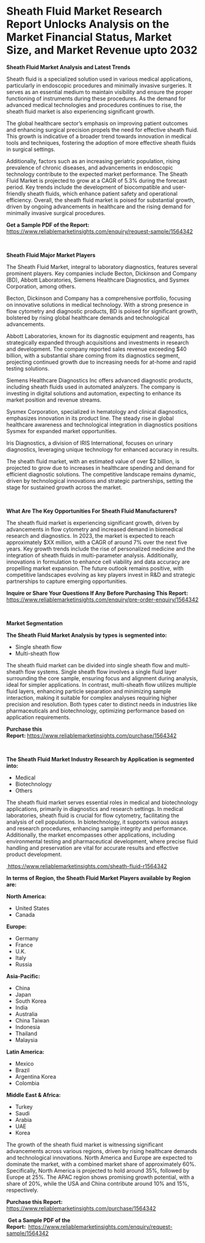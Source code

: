 <p><h1>Sheath Fluid Market Research Report Unlocks Analysis on the Market Financial Status, Market Size, and Market Revenue upto 2032</h1></p><p><strong>Sheath Fluid Market Analysis and Latest Trends</strong></p>
<p><p>Sheath fluid is a specialized solution used in various medical applications, particularly in endoscopic procedures and minimally invasive surgeries. It serves as an essential medium to maintain visibility and ensure the proper functioning of instruments during these procedures. As the demand for advanced medical technologies and procedures continues to rise, the sheath fluid market is also experiencing significant growth. </p><p>The global healthcare sector’s emphasis on improving patient outcomes and enhancing surgical precision propels the need for effective sheath fluid. This growth is indicative of a broader trend towards innovation in medical tools and techniques, fostering the adoption of more effective sheath fluids in surgical settings. </p><p>Additionally, factors such as an increasing geriatric population, rising prevalence of chronic diseases, and advancements in endoscopic technology contribute to the expected market performance. The Sheath Fluid Market is projected to grow at a CAGR of 5.3% during the forecast period. Key trends include the development of biocompatible and user-friendly sheath fluids, which enhance patient safety and operational efficiency. Overall, the sheath fluid market is poised for substantial growth, driven by ongoing advancements in healthcare and the rising demand for minimally invasive surgical procedures.</p></p>
<p><strong>Get a Sample PDF of the Report:&nbsp;</strong> <a href="https://www.reliablemarketinsights.com/enquiry/request-sample/1564342?utm_campaign=3540&utm_medium=2&utm_source=Github&utm_content=ia&utm_term=13042025&utm_id=sheath-fluid">https://www.reliablemarketinsights.com/enquiry/request-sample/1564342</a></p>
<p>&nbsp;</p>
<p><strong>Sheath Fluid Major Market Players</strong></p>
<p><p>The Sheath Fluid Market, integral to laboratory diagnostics, features several prominent players. Key companies include Becton, Dickinson and Company (BD), Abbott Laboratories, Siemens Healthcare Diagnostics, and Sysmex Corporation, among others. </p><p>Becton, Dickinson and Company has a comprehensive portfolio, focusing on innovative solutions in medical technology. With a strong presence in flow cytometry and diagnostic products, BD is poised for significant growth, bolstered by rising global healthcare demands and technological advancements.</p><p>Abbott Laboratories, known for its diagnostic equipment and reagents, has strategically expanded through acquisitions and investments in research and development. The company reported sales revenue exceeding $40 billion, with a substantial share coming from its diagnostics segment, projecting continued growth due to increasing needs for at-home and rapid testing solutions.</p><p>Siemens Healthcare Diagnostics Inc offers advanced diagnostic products, including sheath fluids used in automated analyzers. The company is investing in digital solutions and automation, expecting to enhance its market position and revenue streams.</p><p>Sysmex Corporation, specialized in hematology and clinical diagnostics, emphasizes innovation in its product line. The steady rise in global healthcare awareness and technological integration in diagnostics positions Sysmex for expanded market opportunities.</p><p>Iris Diagnostics, a division of IRIS International, focuses on urinary diagnostics, leveraging unique technology for enhanced accuracy in results.</p><p>The sheath fluid market, with an estimated value of over $2 billion, is projected to grow due to increases in healthcare spending and demand for efficient diagnostic solutions. The competitive landscape remains dynamic, driven by technological innovations and strategic partnerships, setting the stage for sustained growth across the market.</p></p>
<p>&nbsp;</p>
<p><strong>What Are The Key Opportunities For Sheath Fluid Manufacturers?</strong></p>
<p><p>The sheath fluid market is experiencing significant growth, driven by advancements in flow cytometry and increased demand in biomedical research and diagnostics. In 2023, the market is expected to reach approximately $XX million, with a CAGR of around 7% over the next five years. Key growth trends include the rise of personalized medicine and the integration of sheath fluids in multi-parameter analysis. Additionally, innovations in formulation to enhance cell viability and data accuracy are propelling market expansion. The future outlook remains positive, with competitive landscapes evolving as key players invest in R&D and strategic partnerships to capture emerging opportunities.</p></p>
<p><strong>Inquire or Share Your Questions If Any Before Purchasing This Report:</strong> <a href="https://www.reliablemarketinsights.com/enquiry/pre-order-enquiry/1564342?utm_campaign=3540&utm_medium=2&utm_source=Github&utm_content=ia&utm_term=13042025&utm_id=sheath-fluid">https://www.reliablemarketinsights.com/enquiry/pre-order-enquiry/1564342</a></p>
<p>&nbsp;</p>
<p><strong>Market Segmentation</strong></p>
<p><strong>The Sheath Fluid Market Analysis by types is segmented into:</strong></p>
<p><ul><li>Single sheath flow</li><li>Multi-sheath flow</li></ul></p>
<p><p>The sheath fluid market can be divided into single sheath flow and multi-sheath flow systems. Single sheath flow involves a single fluid layer surrounding the core sample, ensuring focus and alignment during analysis, ideal for simpler applications. In contrast, multi-sheath flow utilizes multiple fluid layers, enhancing particle separation and minimizing sample interaction, making it suitable for complex analyses requiring higher precision and resolution. Both types cater to distinct needs in industries like pharmaceuticals and biotechnology, optimizing performance based on application requirements.</p></p>
<p><strong>Purchase this Report:&nbsp;</strong><a href="https://www.reliablemarketinsights.com/purchase/1564342?utm_campaign=3540&utm_medium=2&utm_source=Github&utm_content=ia&utm_term=13042025&utm_id=sheath-fluid">https://www.reliablemarketinsights.com/purchase/1564342</a></p>
<p>&nbsp;</p>
<p><strong>The Sheath Fluid Market Industry Research by Application is segmented into:</strong></p>
<p><ul><li>Medical</li><li>Biotechnology</li><li>Others</li></ul></p>
<p><p>The sheath fluid market serves essential roles in medical and biotechnology applications, primarily in diagnostics and research settings. In medical laboratories, sheath fluid is crucial for flow cytometry, facilitating the analysis of cell populations. In biotechnology, it supports various assays and research procedures, enhancing sample integrity and performance. Additionally, the market encompasses other applications, including environmental testing and pharmaceutical development, where precise fluid handling and preservation are vital for accurate results and effective product development.</p></p>
<p><a href="https://www.reliablemarketinsights.com/sheath-fluid-r1564342?utm_campaign=3540&utm_medium=2&utm_source=Github&utm_content=ia&utm_term=13042025&utm_id=sheath-fluid">&nbsp;https://www.reliablemarketinsights.com/sheath-fluid-r1564342</a></p>
<p><strong>In terms of Region, the Sheath Fluid Market Players available by Region are:</strong></p>
<p>
    <p> <strong> North America: </strong>
        <ul>
            <li>United States</li>
            <li>Canada</li>
        </ul>
        </p> 
    <p> <strong> Europe: </strong>
        <ul>
            <li>Germany</li>
            <li>France</li>
            <li>U.K.</li>
            <li>Italy</li>
            <li>Russia</li>
        </ul>
        </p> 
    <p> <strong> Asia-Pacific: </strong>
        <ul>
            <li>China</li>
            <li>Japan</li>
            <li>South Korea</li>
            <li>India</li>
            <li>Australia</li>
            <li>China Taiwan</li>
            <li>Indonesia</li>
            <li>Thailand</li>
            <li>Malaysia</li>
        </ul>
        </p> 
    <p> <strong> Latin America: </strong>
        <ul>
            <li>Mexico</li>
            <li>Brazil</li>
            <li>Argentina Korea</li>
            <li>Colombia</li>
        </ul>
        </p> 
    <p> <strong> Middle East & Africa: </strong>
        <ul>
            <li>Turkey</li>
            <li>Saudi</li>
            <li>Arabia</li>
            <li>UAE</li>
            <li>Korea</li>
        </ul>
    </p>
    </p>
<p><p>The growth of the sheath fluid market is witnessing significant advancements across various regions, driven by rising healthcare demands and technological innovations. North America and Europe are expected to dominate the market, with a combined market share of approximately 60%. Specifically, North America is projected to hold around 35%, followed by Europe at 25%. The APAC region shows promising growth potential, with a share of 20%, while the USA and China contribute around 10% and 15%, respectively.</p></p>
<p><strong>Purchase this Report: </strong><a href="https://www.reliablemarketinsights.com/purchase/1564342?utm_campaign=3540&utm_medium=2&utm_source=Github&utm_content=ia&utm_term=13042025&utm_id=sheath-fluid">https://www.reliablemarketinsights.com/purchase/1564342</a></p>
<p>&nbsp;<strong>Get a Sample PDF of the Report:&nbsp;&nbsp;</strong><a href="https://www.reliablemarketinsights.com/enquiry/request-sample/1564342?utm_campaign=3540&utm_medium=2&utm_source=Github&utm_content=ia&utm_term=13042025&utm_id=sheath-fluid">https://www.reliablemarketinsights.com/enquiry/request-sample/1564342</a></p>
<p><strong></strong></p>
<p><p></p><p></p><p></p></p>